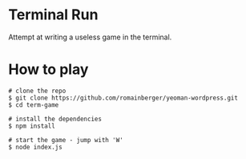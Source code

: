 # Terminal Run

Attempt at writing a useless game in the terminal.

# How to play

    # clone the repo
    $ git clone https://github.com/romainberger/yeoman-wordpress.git
    $ cd term-game

    # install the dependencies
    $ npm install

    # start the game - jump with 'W'
    $ node index.js

